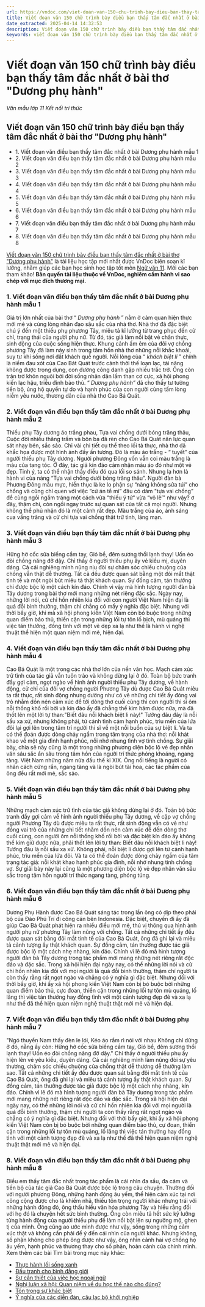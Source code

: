 ```yaml
---
url: https://vndoc.com/viet-doan-van-150-chu-trinh-bay-dieu-ban-thay-tam-dac-nhat-o-bai-tho-duong-phu-hanh-300397
title: Viết đoạn văn 150 chữ trình bày điều bạn thấy tâm đắc nhất ở bài thơ "Dương phụ hành" - Văn mẫu lớp 11 Kết nối tri thức - VnDoc.com
date_extracted: 2025-04-14 14:32:53
description: Viết đoạn văn 150 chữ trình bày điều bạn thấy tâm đắc nhất ở bài thơ "Dương phụ hành" là tài liệu học tập mới nhất được VnDoc biên soạn kĩ lưỡng, nhằm giúp các bạn học sinh học tập tốt môn Ngữ văn 11
keywords: viết đoạn văn 150 chữ trình bày điều bạn thấy tâm đắc nhất ở bài thơ dương phụ hành,nghị luận về điều bạn thấy tâm đắc nhất ở bài thơ dương phụ hành,viết đoạn văn trình bày điều bạn thấy tâm đắc nhất ở bài thơ dương phụ hành,điều bạn thấy tâm đắc nhất ở bài thơ dương phụ hành,cảm nhận bài thơ dương phụ hành,Viết đoạn văn điều bạn thấy tâm đắc nhất ở bài Dương phụ hành
---
```


# Viết đoạn văn 150 chữ trình bày điều bạn thấy tâm đắc nhất ở bài thơ "Dương phụ hành"
_Văn mẫu lớp 11 Kết nối tri thức_
## Viết đoạn văn 150 chữ trình bày điều bạn thấy tâm đắc nhất ở bài thơ "Dương phụ hành"
  * 1\. Viết đoạn văn điều bạn thấy tâm đắc nhất ở bài Dương phụ hành mẫu 1
  * 2\. Viết đoạn văn điều bạn thấy tâm đắc nhất ở bài Dương phụ hành mẫu 2
  * 3\. Viết đoạn văn điều bạn thấy tâm đắc nhất ở bài Dương phụ hành mẫu 3
  * 4\. Viết đoạn văn điều bạn thấy tâm đắc nhất ở bài Dương phụ hành mẫu 4
  * 5\. Viết đoạn văn điều bạn thấy tâm đắc nhất ở bài Dương phụ hành mẫu 5
  * 6\. Viết đoạn văn điều bạn thấy tâm đắc nhất ở bài Dương phụ hành mẫu 6
  * 7\. Viết đoạn văn điều bạn thấy tâm đắc nhất ở bài Dương phụ hành mẫu 7
  * 8\. Viết đoạn văn điều bạn thấy tâm đắc nhất ở bài Dương phụ hành mẫu 8

[Viết đoạn văn 150 chữ trình bày điều bạn thấy tâm đắc nhất ở bài thơ "Dương phụ hành"](<https://vndoc.com/viet-doan-van-150-chu-trinh-bay-dieu-ban-thay-tam-dac-nhat-o-bai-tho-duong-phu-hanh-300397>) là tài liệu học tập mới nhất được VnDoc biên soạn kĩ lưỡng, nhằm giúp các bạn học sinh học tập tốt môn [Ngữ văn 11](<https://vndoc.com/ngu-van-11-ket-noi-tri-thuc>). Mời các bạn tham khảo\!
**Bản quyền tài liệu thuộc về VnDoc, nghiêm cấm hành vi sao chép với mục đích thương mại.**
### 1\. Viết đoạn văn điều bạn thấy tâm đắc nhất ở bài Dương phụ hành mẫu 1
Giá trị lớn nhất của bài thơ “ _Dương phụ hành_ ” nằm ở cảm quan hiện thực mới mẻ và cùng lòng nhân đạo sâu sắc của nhà thơ. Nhà thơ đã đặc biệt chú ý đến một thiếu phụ phương Tây, miêu tả kĩ lưỡng từ trang phục đến cử chỉ, trạng thái của người phụ nữ. Từ đó, tác giả làm nổi bật vẻ chân thực, sinh động của cuộc sống hiện thực. Khung cảnh ấm êm của đôi vợ chồng phương Tây đã làm nảy sinh trong tâm hồn nhà thơ những nỗi khắc khoải, suy tư khi sống nơi đất khách quê người. Nỗi lòng của “ _khách biệt li_ ” chính là niềm đau xót của Cao Bát Quát trước cảnh thời thế loạn lạc, tài năng không được trọng dụng, con đường công danh gặp nhiều trắc trở. Ông còn trăn trở khôn nguôi bởi đời sống nhân dân lầm than cơ cực, xã hội phong kiến lạc hậu, triều đình bảo thủ. “ _Dương phụ hành”_ đã cho thấy tư tưởng tiến bộ, ủng hộ quyền tự do và hạnh phúc của con người cùng tấm lòng niềm yêu nước, thương dân của nhà thơ Cao Bá Quát.
### 2\. Viết đoạn văn điều bạn thấy tâm đắc nhất ở bài Dương phụ hành mẫu 2
Thiếu phụ Tây dương áo trắng phau,
Tựa vai chồng dưới bóng trăng thâu,
Cuộc đời nhiều thăng trầm và bôn ba đã rèn cho Cao Bá Quát năn lực quan sát nhạy bén, sắc sảo. Chỉ vài chi tiết cụ thể theo lối tả thực, nhà thơ đã khắc họa được một hình ảnh đầy ấn tượng. Đó là màu áo trắng - “ tuyết” của người thiếu phụ Tây dương. Người phương Đông vốn vẫn coi màu trắng là màu của tang tóc. Ở đây, tác giả kín đáo cảm nhận màu áo đó như một vẻ đẹp. Tinh ý, ta có thể nhận thấy điều đó qua lối so sánh. Nhưng lạ hơn là hành vi của nàng “Tựa vai chồng dưới bóng trăng thâu”. Người đàn bà Phương Đông mẫu mực, hiền thục là ke lo phận sự “nàng không sửa túi” cho chồng và cũng chỉ quen với việc “cử án tề mi” đâu có dám "tựa vai chồng” để cùng ngồi ngắm tráng một cách vừa “thiếu ý tứ“ vừa “vô lè’" như vậy? ơ đây, thậm chí, còn ngồi ngay trước sự quan sát của tất cả mọi người. Nhưng không thể phủ nhận đó là một cảnh rất đẹp. Màu trắng của áo, ánh sáng cua vầng trăng và cử chỉ tựa vai chồng thật trữ tình, lãng mạn.
### 3\. Viết đoạn văn điều bạn thấy tâm đắc nhất ở bài Dương phụ hành mẫu 3
Hững hờ cốc sữa biếng cầm tay,
Gió bể, đêm sương thổi lạnh thay\!
Uốn éo đòi chồng năng đỡ dậy.
Chỉ thấy ở người thiếu phụ ấy vẻ kiều mị, duyên dáng. Cả cái nghiêng mình nũng nịu đòi sự chăm sóc chiều chuộng của chồng vẫn thật dễ thương. Tất cả đều được quan sát bằng một đôi mắt thật tinh tế và một ngòi bút miêu tả thật khách quan. Sự đồng cảm, tán thưởng chỉ được bộc lộ một cách kín đáo. Chính vì vậy mà hình tượng người đàn bà Tây dương trong bài thơ mới mang những nét riêng đặc sắc. Ngày nay, những lời nói, cử chỉ hồn nhiên kia đối với con người Việt Nam hiện đại là quá đỗi bình thường, thậm chí chẳng có mấy ý nghĩa đặc biệt. Nhưng với thời bấy giờ, khi mà xã hội phong kiến Việt Nam còn bó buộc trong những quan điểm bảo thủ, thiển cận trong những lối tự tôn lố bịch, mù quáng thì việc tán thưởng, đồng tình với một vẻ dẹp xa lạ như thế là hành vi nghệ thuật thể hiện một quan niệm mới mẻ, hiện đại.
### 4\. Viết đoạn văn điều bạn thấy tâm đắc nhất ở bài Dương phụ hành mẫu 4
Cao Bá Quát là một trong các nhà thơ lớn của nền văn học. Mạch cảm xúc trữ tình của tác giả vẫn tuôn trào và không dừng lại ở đó. Toàn bộ bức tranh đầy gợi cảm, ngọt ngào về hình ảnh người thiếu phụ Tây dương, về hành động, cử chỉ của đôi vợ chồng người Phương Tây dù được Cao Bá Quát miêu ta rất thực, rất sinh động nhưng dường như có vẻ những chi tiết ấy đóng vai trò nhằm dồn nén cảm xúc để tới dòng thơ cuối cùng thì con người thi sĩ ôm nỗi thống khố rối bời và kín đáo ấy đã chẳng thể kìm hãm được nữa, mà đã thốt lên một lời tự than:"Biết đâu nỗi khách biệt li này\!" Tưởng đâu đây là nỗi sầu xa xứ, nhưng không phải, từ cảnh tình cảm hạnh phúc, trìu mến của lứa đôi lại gợi lên trong tâm trí người thi sĩ về một nỗi buồn của sự biệt lí. Và ta có thể đoán được dòng chảy ngầm trong tâm trạng của nhà thơ: nỗi khát khao về một gia đình hạnh phúc, nỗi nhớ nhung tình vợ tình chồng. Sự giãi bày, chia sẽ này cũng là một trong những phương diện bộc lộ vẻ đẹp nhân văn sâu sắc ẩn sâu trong tâm hồn của người trí thức phóng khoáng, ngang tàng. Việt Nam những năm nửa đầu thế kỉ XIX. Ông nổi tiếng là người có nhân cách cứng rắn, ngang tàng và là ngòi bút tài hoa, các tác phẩm của ông đều rất mới mẻ, sắc sảo.
### 5\. Viết đoạn văn điều bạn thấy tâm đắc nhất ở bài Dương phụ hành mẫu 5
Những mạch cảm xúc trữ tình của tác giả không dừng lại ở đó. Toàn bộ bức tranh đầy gợi cảm về hình ảnh người thiếu phụ Tây dương, về cặp vợ chồng người Phương Tây dù được miêu ta rất thực, rất sinh động vẫn có vẻ như đóng vai trò của những chi tiết nhằm dồn nén cảm xúc để đến dòng thơ cuối cùng, con người ôm nỗi thống khố rối bời và đặc biệt kín đáo ấy không thể kìm giữ được nữa, phải thốt lên lời tự than:
Biết đâu nỗi khách biệt li này\!
Tưởng đâu là nỗi sầu xa xử. Không phải, nỗi biệt li được gợi lên từ cảnh hạnh phúc, trìu mến của lứa đôi. Và ta có thể đoán được dòng chảy ngầm của tâm trạng tác giả: nỗi khát khao hạnh phúc gia đình, nỗi nhớ nhung tình chồng vợ. Sự giãi bày này lại cũng là một phương diện bộc lộ vẻ đẹp nhân văn sâu sắc trong tâm hồn người trí thức ngang tàng, phóng túng.
### 6\. Viết đoạn văn điều bạn thấy tâm đắc nhất ở bài Dương phụ hành mẫu 6
Dương Phụ Hành được Cao Bá Quát sáng tác trong lần ông có dịp theo phái bộ của Đào Phú Trí đi công cán bên Indonesia. Đặc biệt, chuyến đi ấy đã giúp Cao Bá Quát phát hiện ra nhiều điều mới mẻ, thú vị thông qua hình ảnh người phụ nữ phương Tây làm nũng với chồng. Tất cả những chi tiết ấy đều được quan sát bằng đôi mắt tinh tế của Cao Bá Quát, ông đã ghi lại và miêu tả cảnh tượng ấy thật khách quan. Sự đồng cảm, tán thưởng được tác giả được bộc lộ một cách nhẹ nhàng, kín đáo. Chính vì lẽ đó mà hình tượng người đàn bà Tây dương trong tác phẩm mới mang những nét riêng rất độc đáo và đặc sắc. Trong xã hội hiện đại ngày nay, có thể những lời nói và cử chỉ hồn nhiên kia đối với mọi người là quá đỗi bình thường, thậm chí người ta còn thấy rằng rất ngọt ngào và chẳng có ý nghĩa gì đặc biệt. Nhưng đối với thời bấy giờ, khi ấy xã hội phong kiến Việt Nam còn bị bó buộc bởi những quan điểm bảo thủ, cực đoan, thiển cận trong những lối tự tôn mù quáng, lố lăng thì việc tán thưởng hay đồng tình với một cảnh tượng đẹp đẽ và xa lạ như thế đã thể hiện quan niệm nghệ thuật thật mới mẻ và hiện đại.
### 7\. Viết đoạn văn điều bạn thấy tâm đắc nhất ở bài Dương phụ hành mẫu 7
"Ngó thuyền Nam thấy đèn le lói,
Kéo áo rầm rì nói với nhau
Không chỉ dừng ở đó, nằng ấy còn:
Hững hờ cốc sữa biếng cầm tay,
Gió bể, đêm sương thổi lạnh thay\!
Uốn éo đòi chồng năng đỡ dậy."
Chỉ thấy ở người thiếu phụ ấy hiện lên vẻ yêu kiều, duyên dáng. Cả cái nghiêng mình làm nũng đòi sự yêu thương, chăm sóc chiều chuộng của chồng thật dễ thương dễ thường làm sao. Tất cả những chi tiết ấy đều được quan sát bằng đôi mắt tinh tế của Cao Bá Quát, ông đã ghi lại và miêu tả cảnh tượng ấy thật khách quan. Sự đồng cảm, tán thưởng được tác giả được bộc lộ một cách nhẹ nhàng, kín đáo. Chính vì lẽ đó mà hình tượng người đàn bà Tây dương trong tác phẩm mới mang những nét riêng rất độc đáo và đặc sắc. Trong xã hội hiện đại ngày nay, có thể những lời nói và cử chỉ hồn nhiên kia đối với mọi người là quá đỗi bình thường, thậm chí người ta còn thấy rằng rất ngọt ngào và chẳng có ý nghĩa gì đặc biệt. Nhưng đối với thời bấy giờ, khi ấy xã hội phong kiến Việt Nam còn bị bó buộc bởi những quan điểm bảo thủ, cự đoan, thiển cận trong những lối tự tôn mù quáng, lố lăng thì việc tán thưởng hay đồng tình với một cảnh tượng đẹp đẽ và xa lạ như thế đã thể hiện quan niệm nghệ thuật thật mới mẻ và hiện đại.
### 8\. Viết đoạn văn điều bạn thấy tâm đắc nhất ở bài Dương phụ hành mẫu 8
Điều em thấy tâm đắc nhất trong tác phẩm là cái nhìn đa sầu, đa cảm và tiến bộ của tác giả Cao Bá Quát được bộc lộ trong câu chuyện. Thường đối với người phương Đông, những hành động âu yếm, thể hiện cảm xúc tại nơi công cộng được cho là khiếm nhã, thiếu tôn trọng người khác nhưng trái với những hành động đó, ông thấu hiểu văn hóa phương Tây và hiểu rằng đối với họ đó là chuyện hết sức bình thường. Ông còn miêu tả hết sức kỹ lưỡng từng hành động của người thiếu phụ để làm nổi bật lên sự ngưỡng mộ, ghen tị của mình. Ông cũng ao ước mình được như vậy, sống trong những cảm xúc thật và không cần phải để ý đến cái nhìn của người khác. Nhưng không, số phận không cho phép ông được như vậy, ông nhìn cảnh hai vợ chồng họ âu yếm, hạnh phúc và thương thay cho số phận, hoàn cảnh của chính mình.
Xem thêm các bài Tìm bài trong mục này khác:
  * [Thực hành lối sống xanh](</nghi-luan-ve-thuc-hanh-loi-song-xanh-301014>)
  * [Đấu tranh cho bình đẳng giới](</nghi-luan-ve-dau-tranh-cho-binh-dang-gioi-301050>)
  * [Sự cần thiết của việc học ngoại ngữ](</nghi-luan-xa-hoi-su-can-thiet-cua-viec-hoc-ngoai-ngu-301112>)
  * [Nghị luận xã hội: Quan niệm về du học thế nào cho đúng?](</nghi-luan-xa-hoi-quan-niem-ve-du-hoc-the-nao-cho-dung-297152>)
  * [Tôn trọng sự khác biệt](</nghi-luan-ve-ton-trong-su-khac-biet-301141>)
  * [Ý nghĩa của các diễn đàn, câu lạc bộ khởi nghiệp](<https://vndoc.com/nghi-luan-xa-hoi-y-nghia-cua-cac-dien-dan-cau-lac-bo-khoi-nghiep-301148>)

